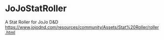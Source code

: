 # JoJoStatRoller
A Stat Roller for JoJo D&amp;D
https://www.jojodnd.com/resources/community/Assets/Stat%20Roller/roller.html
